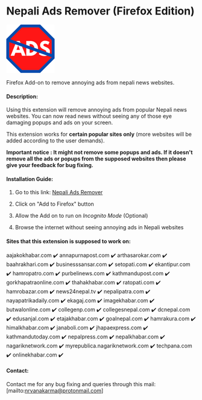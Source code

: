 # Nepali Ads Remover (Firefox Edition)

![Logo](icons/icon128.png)

Firefox Add-on to remove annoying ads from nepali news websites.

#### Description:

Using this extension will remove annoying ads from popular Nepali news websites. You can now read news without seeing any of those eye damaging popups and ads on your screen. 

This extension works for **certain popular sites only** (more websites will be added according to the user demands).

**Important notice : It might not remove some popups and ads. If it doesn't remove all the ads or popups from the supposed websites then please give your feedback for bug fixing.**

#### Installation Guide:

1. Go to this link: 
[Nepali Ads Remover](https://addons.mozilla.org/en-US/firefox/addon/nepali-ads-remover/ "Nepali Ads Remover")

2. Click on "Add to Firefox" button

3. Allow the Add on to run on _Incognito Mode_ (Optional)

4. Browse the internet without seeing annoying ads in Nepali websites

#### Sites that this extension is supposed to work on:

aajakokhabar.com ✔️ 
annapurnapost.com ✔️
arthasarokar.com ✔️ 
baahrakhari.com ✔️ 
businesssansar.com ✔️ 
setopati.com ✔️
ekantipur.com ✔️
hamropatro.com ✔️
purbelinews.com ✔️
kathmandupost.com ✔️
gorkhapatraonline.com ✔️
thahakhabar.com ✔️
ratopati.com ✔️
hamrobazar.com ✔️
news24nepal.tv ✔️
nepalipatra.com ✔️
nayapatrikadaily.com ✔️
ekagaj.com ✔️
imagekhabar.com ✔️
butwalonline.com ✔️
collegenp.com ✔️
collegesnepal.com ✔️
dcnepal.com ✔️
edusanjal.com ✔️
etajakhabar.com ✔️
goalnepal.com ✔️
hamrakura.com ✔️
himalkhabar.com ✔️
janaboli.com ✔️
jhapaexpress.com ✔️
kathmandutoday.com ✔️
nepalpress.com ✔️
nepalkhabar.com ✔️
nagariknetwork.com ✔️
myrepublica.nagariknetwork.com ✔️
techpana.com ✔️
onlinekhabar.com ✔️

#### Contact:

Contact me for any bug fixing and queries through this mail: 
[mailto:nrvanakarma@protonmail.com]
